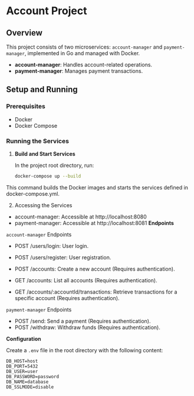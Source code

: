 # Account Project

## Overview

This project consists of two microservices: `account-manager` and `payment-manager`, implemented in Go and managed with Docker.

- **account-manager**: Handles account-related operations.
- **payment-manager**: Manages payment transactions.

## Setup and Running

### Prerequisites

- Docker
- Docker Compose

### Running the Services

1. **Build and Start Services**

   In the project root directory, run:

   ```sh
   docker-compose up --build
This command builds the Docker images and starts the services defined in docker-compose.yml.

2. Accessing the Services

- account-manager: Accessible at http://localhost:8080
- payment-manager: Accessible at http://localhost:8081
**Endpoints**

`account-manager` Endpoints
- POST /users/login: User login.

- POST /users/register: User registration.

- POST /accounts: Create a new account (Requires authentication).

- GET /accounts: List all accounts (Requires authentication).

- GET /accounts/:accountId/transactions: Retrieve transactions for a specific account (Requires authentication).

`payment-manager` Endpoints

- POST /send: Send a payment (Requires authentication).
- POST /withdraw: Withdraw funds (Requires authentication).

**Configuration**

Create a `.env` file in the root directory with the following content:
```
DB_HOST=host
DB_PORT=5432
DB_USER=user
DB_PASSWORD=password
DB_NAME=database
DB_SSLMODE=disable
```
